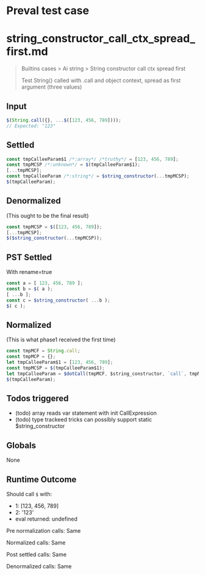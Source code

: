# Preval test case

# string_constructor_call_ctx_spread_first.md

> Builtins cases > Ai string > String constructor call ctx spread first
>
> Test String() called with .call and object context, spread as first argument (three values)

## Input

`````js filename=intro
$(String.call({}, ...$([123, 456, 789])));
// Expected: "123"
`````


## Settled


`````js filename=intro
const tmpCalleeParam$1 /*:array*/ /*truthy*/ = [123, 456, 789];
const tmpMCSP /*:unknown*/ = $(tmpCalleeParam$1);
[...tmpMCSP];
const tmpCalleeParam /*:string*/ = $string_constructor(...tmpMCSP);
$(tmpCalleeParam);
`````


## Denormalized
(This ought to be the final result)

`````js filename=intro
const tmpMCSP = $([123, 456, 789]);
[...tmpMCSP];
$($string_constructor(...tmpMCSP));
`````


## PST Settled
With rename=true

`````js filename=intro
const a = [ 123, 456, 789 ];
const b = $( a );
[ ...b ];
const c = $string_constructor( ...b );
$( c );
`````


## Normalized
(This is what phase1 received the first time)

`````js filename=intro
const tmpMCF = String.call;
const tmpMCP = {};
let tmpCalleeParam$1 = [123, 456, 789];
const tmpMCSP = $(tmpCalleeParam$1);
let tmpCalleeParam = $dotCall(tmpMCF, $string_constructor, `call`, tmpMCP, ...tmpMCSP);
$(tmpCalleeParam);
`````


## Todos triggered


- (todo) array reads var statement with init CallExpression
- (todo) type trackeed tricks can possibly support static $string_constructor


## Globals


None


## Runtime Outcome


Should call `$` with:
 - 1: [123, 456, 789]
 - 2: '123'
 - eval returned: undefined

Pre normalization calls: Same

Normalized calls: Same

Post settled calls: Same

Denormalized calls: Same
